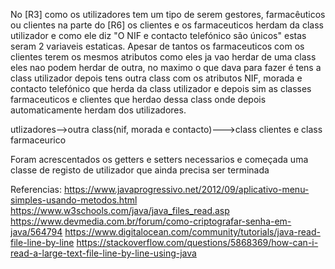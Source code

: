 No [R3] como os utilizadores tem um tipo de serem gestores, farmacêuticos ou clientes na parte do [R6] os clientes e os farmaceuticos herdam da class utilizador e como ele diz "O NIF e contacto telefónico são únicos" 
estas seram 2 variaveis estaticas.
Apesar de tantos os farmaceuticos com os clientes terem os mesmos atributos como eles ja vao herdar de uma class eles nao podem herdar de outra, no maximo o que dava para fazer é tens a class utilizador depois tens outra class com os atributos NIF, morada e contacto telefónico que herda da class utilizador e depois sim as classes farmaceuticos e clientes que herdao dessa class onde depois automaticamente herdam dos utilizadores.

utlizadores-->outra class(nif, morada e contacto)--->class clientes e class farmaceurico

Foram acrescentados os getters e setters necessarios e começada uma classe de registo de utilizador que ainda precisa ser terminada



Referencias:
https://www.javaprogressivo.net/2012/09/aplicativo-menu-simples-usando-metodos.html
https://www.w3schools.com/java/java_files_read.asp
https://www.devmedia.com.br/forum/como-criptografar-senha-em-java/564794
https://www.digitalocean.com/community/tutorials/java-read-file-line-by-line
https://stackoverflow.com/questions/5868369/how-can-i-read-a-large-text-file-line-by-line-using-java
